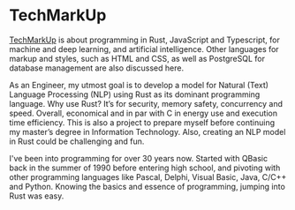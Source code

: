 # TechMarkUp
[TechMarkUp](https://www.youtube.com/@techmarkup) is about programming in Rust, JavaScript and Typescript, for machine and deep learning, and artificial intelligence. Other languages for markup and styles, such as HTML and CSS, as well as PostgreSQL for database management are also discussed here.

As an Engineer, my utmost goal is to develop a model for Natural (Text) Language Processing (NLP) using Rust as its dominant programming language. Why use Rust? It’s for security, memory safety, concurrency and speed. Overall, economical and in par with C in energy use and execution time efficiency. This is also a project to prepare myself before continuing my master’s degree in Information Technology. Also, creating an NLP model in Rust could be challenging and fun.

I've been into programming for over 30 years now. Started with QBasic back in the summer of 1990 before entering high school, and pivoting with other programming languages like Pascal, Delphi, Visual Basic, Java, C/C++ and Python. Knowing the basics and essence of programming, jumping into Rust was easy.
